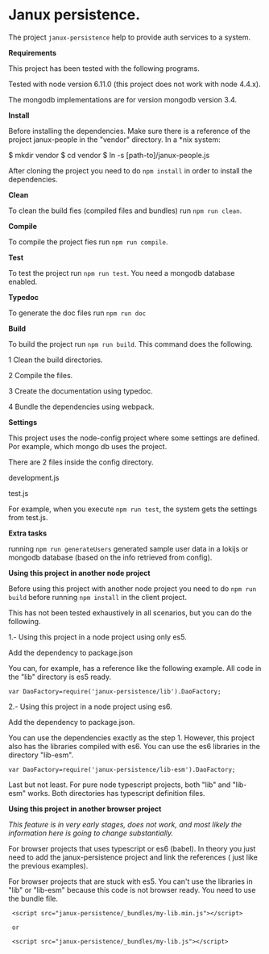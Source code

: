 # Janux persistence.

The project `janux-persistence` help to provide auth services to a system. 

**Requirements**

This project has been tested with the following programs.

Tested with node version 6.11.0 (this project does not work with node 4.4.x).

The mongodb implementations are for version mongodb version 3.4.


**Install**

Before installing the dependencies. Make sure there is a reference of the project janux-people in the  "vendor" directory. In a \*nix system:

  $ mkdir vendor
  $ cd vendor
  $ ln -s [path-to]/janux-people.js

After cloning the project you need to do `npm install` in order to install the dependencies.
 

**Clean**

To clean the build fies (compiled files and bundles)  run `npm run clean`.

**Compile**

To compile the project fies run `npm run compile`.

**Test**

To test the project run `npm run test`. You need a mongodb database enabled.

**Typedoc**

To generate the doc files run `npm run doc`

**Build**

To build the project run `npm run build`. This command does the following.

1 Clean the build directories.

2 Compile the files.

3 Create the documentation using typedoc.

4 Bundle the dependencies using webpack.

**Settings**

This project uses the node-config project where some settings are defined. Por example,
which mongo db uses the project. 
 
 There are 2 files inside the config directory.
 
 development.js
 
 test.js
 
 For example, when you execute `npm run test`, the system gets the settings from test.js. 
 
**Extra tasks**
 
running `npm run generateUsers` generated sample user data in a lokijs or mongodb database (based on the info retrieved from config).


**Using this project in another node project**

Before using this project with another node project you need to do `npm run build` before running `npm install` in the client project.

This has not been tested exhaustively in all scenarios, but you can do the following.

1.- Using this project in a node project using only es5.
 
Add the dependency to package.json

You can, for example, has a reference like the following example. All code in the "lib" directory is es5 ready.
    
    var DaoFactory=require('janux-persistence/lib').DaoFactory;
    
2.- Using this project in a node project using es6.
    
Add the dependency to package.json.

You can use the dependencies exactly as the step 1. However, this project also has the libraries compiled with es6. You can use the es6 libraries in the directory "lib-esm".

    var DaoFactory=require('janux-persistence/lib-esm').DaoFactory;
    
Last but not least. For pure node typescript projects, both "lib" and "lib-esm" works. Both directories has typescript definition files.
    
**Using this project in another browser project**

_This feature is in very early stages, does not work, and most likely the information here is going to change substantially._

For browser projects that uses typescript or es6 (babel). In theory you just need to add the janux-persistence project and link the references ( just like the previous examples). 

For browser projects that are stuck with es5. You can't use the libraries in "lib" or "lib-esm" because this code is not browser ready. You need to use the bundle file.
     
     <script src="janux-persistence/_bundles/my-lib.min.js"></script>  
     
     or
       
     <script src="janux-persistence/_bundles/my-lib.js"></script>  
